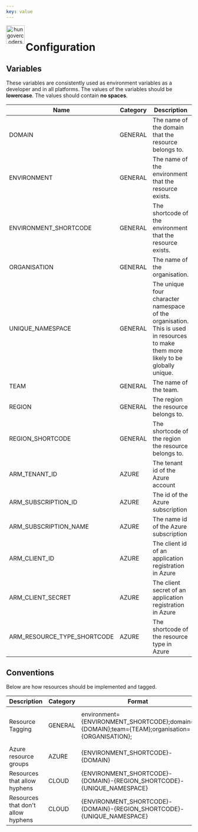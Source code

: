 ```yaml
---
key: value
---
```


<header class="site-header">
  <a href="https://blog.hungovercoders.com"><img alt="hungovercoders" src="../assets/logo3.ico"
    width=50px align="left"></a>
</header>

# Configuration

## Variables

These variables are consistently used as environment variables as a developer and in all platforms.
The values of the variables should be **lowercase**.
The values should contain **no spaces**.

|  Name | Category  | Description | Examples |
|---|---|---|---|
| DOMAIN  | GENERAL  | The name of the domain that the resource belongs to. | ['platform', 'whiskeyreviews', 'dogwalkscheduling'] |
| ENVIRONMENT  | GENERAL  | The name of the environment that the resource exists.  | ['development', 'useracceptancetesting', 'production'] |
| ENVIRONMENT_SHORTCODE  | GENERAL  | The shortcode of the environment that the resource exists.  | ['dev', 'uat', 'prd'] |
| ORGANISATION  | GENERAL  | The name of the organisation.  | ['datagriff', 'hungovercoders', 'dogadopt', 'starwalks'] |
| UNIQUE_NAMESPACE  | GENERAL  | The unique four character namespace of the organisation. This is used in resources to make them more likely to be globally unique. | ['dgrf', 'hngc', 'dgad', 'stwa'] |
| TEAM  | GENERAL  | The name of the team. | ['whiskey', 'dogwalk', 'dogrescue'] |
| REGION  | GENERAL  | The region the resource belongs to.  | ['northeurope', 'westeurope'] |
| REGION_SHORTCODE  | GENERAL  | The shortcode of the region the resource belongs to.  | ['eun', 'euw'] |
| ARM_TENANT_ID  | AZURE  | The tenant id of the Azure account  | |
| ARM_SUBSCRIPTION_ID  | AZURE  | The id of the Azure subscription  | |
| ARM_SUBSCRIPTION_NAME  | AZURE  | The name id of the Azure subscription  | |
| ARM_CLIENT_ID  | AZURE  | The client id of an application registration in Azure  | |
| ARM_CLIENT_SECRET  | AZURE  | The client secret of an application registration in Azure  | |
| ARM_RESOURCE_TYPE_SHORTCODE  | AZURE  | The shortcode of the resource type in Azure  | [Link](https://learn.microsoft.com/en-us/azure/cloud-adoption-framework/ready/azure-best-practices/resource-abbreviations)|

## Conventions

Below are how resources should be implemented and tagged.

|  Description | Category | Format | Example |
|---|---|---|---|
| Resource Tagging  | GENERAL  | environment={ENVIRONMENT_SHORTCODE};domain={DOMAIN};team={TEAM};organisation={ORGANISATION}; | ```tags = {environment  = var.environment organisation = var.organisation team         = var.team domain       = var.domain}``` |
| Azure resource groups  | AZURE  | {ENVIRONMENT_SHORTCODE}-{DOMAIN} |dev-whiskeyreviews |
| Resources that allow hyphens  | CLOUD | {ENVIRONMENT_SHORTCODE}-{DOMAIN}-{REGION_SHORTCODE}-{UNIQUE_NAMESPACE} | dev-whiskeyreviews-eun-hngc |
| Resources that don't allow hyphens  | CLOUD | {ENVIRONMENT_SHORTCODE}-{DOMAIN}-{REGION_SHORTCODE}-{UNIQUE_NAMESPACE} | devwhiskeyreviewseunhngc |
